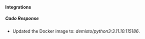 
#### Integrations

##### Cado Response

- Updated the Docker image to: *demisto/python3:3.11.10.115186*.
